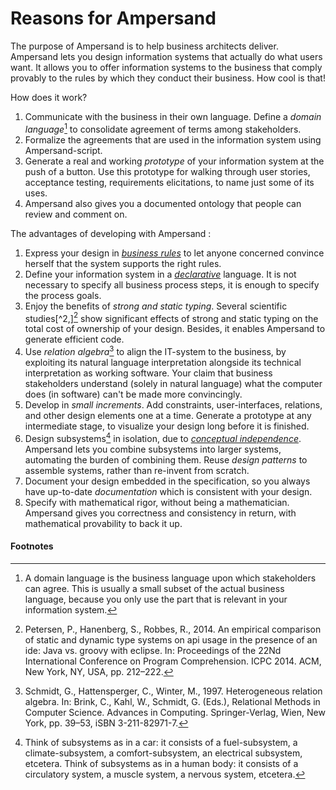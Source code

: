 # Reasons for Ampersand

The purpose of Ampersand is to help business architects deliver. Ampersand lets you design information systems that actually do what users want. It allows you to offer information systems to the business that comply provably to the rules by which they conduct their business.  How cool is that!

How does it work?

1. Communicate with the business in their own language. Define a _domain language_[^1] to consolidate agreement of terms among stakeholders. 
2. Formalize the agreements that are used in the information system using Ampersand-script.  
3. Generate a real and working _prototype_ of your information system at the push of a button. Use this prototype for walking through user stories, acceptance testing, requirements elicitations, to name just some of its uses.
4. Ampersand also gives you a documented ontology that people can review and comment on.

The advantages of developing with Ampersand :

1. Express your design in [_business rules_](http://www.businessrulesgroup.org/brmanifesto/BRManifesto.pdf) to let anyone concerned convince herself that the system supports the right rules.
2. Define your information system in a [_declarative_](/why-declarative.md "Why Declarative?") language. It is not necessary to specify all business process steps, it is enough to specify the process goals.
3. Enjoy the benefits of _strong and static typing_. Several scientific studies[^2,][^3] show significant effects of strong and static typing on the total cost of ownership of your design. Besides, it enables Ampersand to generate efficient code.  
4. Use _relation algebra_[^4] to align the IT-system to the business, by exploiting its natural language interpretation alongside its technical interpretation as working software. Your claim that business stakeholders understand \(solely in natural language\) what the computer does \(in software\) can't be made more convincingly.
5. Develop in _small increments_. Add constraints, user-interfaces, relations, and other design elements one at a time. Generate a prototype at any intermediate stage, to visualize your design long before it is finished.  
6. Design subsystems[^5] in isolation, due to [_conceptual independence_](http://dl.acm.org/citation.cfm?id=2946158.2946405). Ampersand lets you combine subsystems into larger systems, automating the burden of combining them.  Reuse _design patterns_ to assemble systems, rather than re-invent from scratch. 
7. Document your design embedded in the specification, so you always have up-to-date _documentation_ which is consistent with your design.
8. Specify with mathematical rigor, without being a mathematician. Ampersand gives you correctness and consistency in return, with mathematical provability to back it up.

#### Footnotes

[^1]: A domain language is the business language upon which stakeholders can agree. This is usually a small subset of the actual business language, because you only use the part that is relevant in your information system.

[^2]: Hanenberg, S., Kleinschmager, S., Robbes, R., Tanter, E., Stefik, A., 2014. An empirical study on the impact of static typing on software maintainability. Empirical Software Engineering 19 \(5\), 1335–1382.

[^3]: Petersen, P., Hanenberg, S., Robbes, R., 2014. An empirical comparison of static and dynamic type systems on api usage in the presence of an ide: Java vs. groovy with eclipse. In: Proceedings of the 22Nd International Conference on Program Comprehension. ICPC 2014. ACM, New York, NY, USA, pp. 212–222.

[^4]: Schmidt, G., Hattensperger, C., Winter, M., 1997. Heterogeneous relation algebra. In: Brink, C., Kahl, W., Schmidt, G. \(Eds.\), Relational Methods in Computer Science. Advances in Computing. Springer-Verlag, Wien, New York, pp. 39–53, iSBN 3-211-82971-7.

[^5]: Think of subsystems as in a car: it consists of a fuel-subsystem, a climate-subsystem, a comfort-subsystem, an electrical subsystem, etcetera. Think of subsystems as in a human body: it consists of a circulatory system, a muscle system, a nervous system, etcetera.

